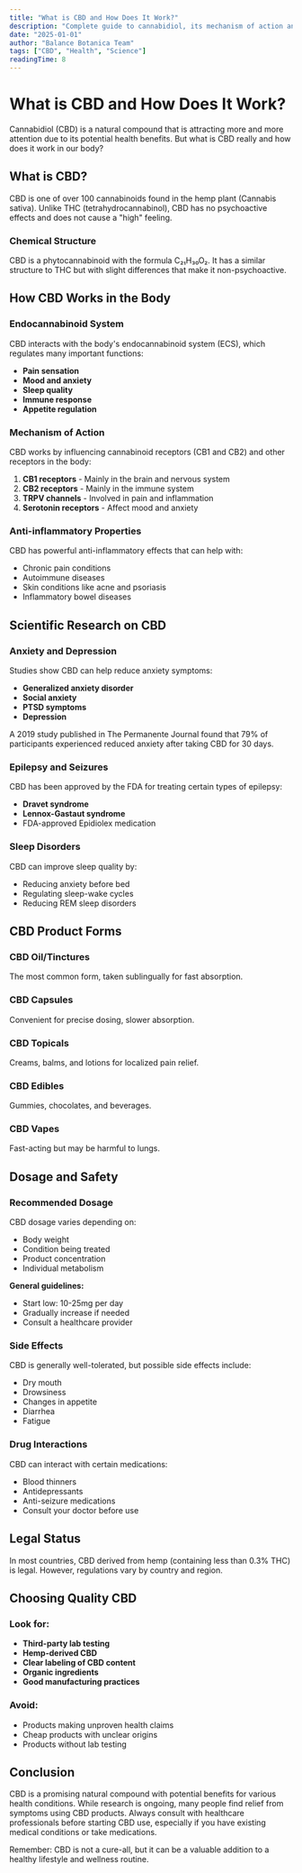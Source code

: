```yaml
---
title: "What is CBD and How Does It Work?"
description: "Complete guide to cannabidiol, its mechanism of action and health benefits. Understanding the science behind CBD."
date: "2025-01-01"
author: "Balance Botanica Team"
tags: ["CBD", "Health", "Science"]
readingTime: 8
---
```


# What is CBD and How Does It Work?

Cannabidiol (CBD) is a natural compound that is attracting more and more attention due to its potential health benefits. But what is CBD really and how does it work in our body?

## What is CBD?

CBD is one of over 100 cannabinoids found in the hemp plant (Cannabis sativa). Unlike THC (tetrahydrocannabinol), CBD has no psychoactive effects and does not cause a "high" feeling.

### Chemical Structure
CBD is a phytocannabinoid with the formula C₂₁H₃₀O₂. It has a similar structure to THC but with slight differences that make it non-psychoactive.

## How CBD Works in the Body

### Endocannabinoid System
CBD interacts with the body's endocannabinoid system (ECS), which regulates many important functions:

- **Pain sensation**
- **Mood and anxiety**
- **Sleep quality**
- **Immune response**
- **Appetite regulation**

### Mechanism of Action
CBD works by influencing cannabinoid receptors (CB1 and CB2) and other receptors in the body:

1. **CB1 receptors** - Mainly in the brain and nervous system
2. **CB2 receptors** - Mainly in the immune system
3. **TRPV channels** - Involved in pain and inflammation
4. **Serotonin receptors** - Affect mood and anxiety

### Anti-inflammatory Properties
CBD has powerful anti-inflammatory effects that can help with:

- Chronic pain conditions
- Autoimmune diseases
- Skin conditions like acne and psoriasis
- Inflammatory bowel diseases

## Scientific Research on CBD

### Anxiety and Depression
Studies show CBD can help reduce anxiety symptoms:

- **Generalized anxiety disorder**
- **Social anxiety**
- **PTSD symptoms**
- **Depression**

A 2019 study published in The Permanente Journal found that 79% of participants experienced reduced anxiety after taking CBD for 30 days.

### Epilepsy and Seizures
CBD has been approved by the FDA for treating certain types of epilepsy:

- **Dravet syndrome**
- **Lennox-Gastaut syndrome**
- FDA-approved Epidiolex medication

### Sleep Disorders
CBD can improve sleep quality by:

- Reducing anxiety before bed
- Regulating sleep-wake cycles
- Reducing REM sleep disorders

## CBD Product Forms

### CBD Oil/Tinctures
The most common form, taken sublingually for fast absorption.

### CBD Capsules
Convenient for precise dosing, slower absorption.

### CBD Topicals
Creams, balms, and lotions for localized pain relief.

### CBD Edibles
Gummies, chocolates, and beverages.

### CBD Vapes
Fast-acting but may be harmful to lungs.

## Dosage and Safety

### Recommended Dosage
CBD dosage varies depending on:

- Body weight
- Condition being treated
- Product concentration
- Individual metabolism

**General guidelines:**
- Start low: 10-25mg per day
- Gradually increase if needed
- Consult a healthcare provider

### Side Effects
CBD is generally well-tolerated, but possible side effects include:

- Dry mouth
- Drowsiness
- Changes in appetite
- Diarrhea
- Fatigue

### Drug Interactions
CBD can interact with certain medications:

- Blood thinners
- Antidepressants
- Anti-seizure medications
- Consult your doctor before use

## Legal Status

In most countries, CBD derived from hemp (containing less than 0.3% THC) is legal. However, regulations vary by country and region.

## Choosing Quality CBD

### Look for:
- **Third-party lab testing**
- **Hemp-derived CBD**
- **Clear labeling of CBD content**
- **Organic ingredients**
- **Good manufacturing practices**

### Avoid:
- Products making unproven health claims
- Cheap products with unclear origins
- Products without lab testing

## Conclusion

CBD is a promising natural compound with potential benefits for various health conditions. While research is ongoing, many people find relief from symptoms using CBD products. Always consult with healthcare professionals before starting CBD use, especially if you have existing medical conditions or take medications.

Remember: CBD is not a cure-all, but it can be a valuable addition to a healthy lifestyle and wellness routine.
